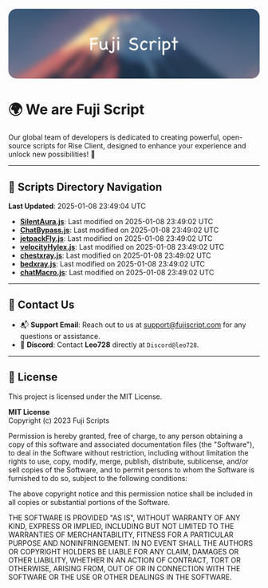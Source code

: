 ![Banner](.github/b.webp)

# 🌍 **We are Fuji Script**

Our global team of developers is dedicated to creating powerful, open-source scripts for Rise Client, designed to enhance your experience and unlock new possibilities! 🌟

---
<!-- SCRIPTS_NAVIGATION_START -->
## 📂 **Scripts Directory Navigation**

**Last Updated**: 2025-01-08 23:49:04 UTC

- **[SilentAura.js](scripts/SilentAura.js)**: Last modified on 2025-01-08 23:49:02 UTC
- **[ChatBypass.js](scripts/ChatBypass.js)**: Last modified on 2025-01-08 23:49:02 UTC
- **[jetpackFly.js](scripts/jetpackFly.js)**: Last modified on 2025-01-08 23:49:02 UTC
- **[velocityHylex.js](scripts/velocityHylex.js)**: Last modified on 2025-01-08 23:49:02 UTC
- **[chestxray.js](scripts/chestxray.js)**: Last modified on 2025-01-08 23:49:02 UTC
- **[bedxray.js](scripts/bedxray.js)**: Last modified on 2025-01-08 23:49:02 UTC
- **[chatMacro.js](scripts/chatMacro.js)**: Last modified on 2025-01-08 23:49:02 UTC

<!-- SCRIPTS_NAVIGATION_END -->

---

## 💬 **Contact Us**  
- 📬 **Support Email**: Reach out to us at [support@fujiscript.com](mailto:support@fujiscript.com) for any questions or assistance.  
- 💬 **Discord**: Contact **Leo728** directly at `Discord@leo728`.

---

## 📜 **License**

This project is licensed under the MIT License.  

**MIT License**  
Copyright (c) 2023 Fuji Scripts  

Permission is hereby granted, free of charge, to any person obtaining a copy of this software and associated documentation files (the "Software"), to deal in the Software without restriction, including without limitation the rights to use, copy, modify, merge, publish, distribute, sublicense, and/or sell copies of the Software, and to permit persons to whom the Software is furnished to do so, subject to the following conditions:  

The above copyright notice and this permission notice shall be included in all copies or substantial portions of the Software.  

THE SOFTWARE IS PROVIDED "AS IS", WITHOUT WARRANTY OF ANY KIND, EXPRESS OR IMPLIED, INCLUDING BUT NOT LIMITED TO THE WARRANTIES OF MERCHANTABILITY, FITNESS FOR A PARTICULAR PURPOSE AND NONINFRINGEMENT. IN NO EVENT SHALL THE AUTHORS OR COPYRIGHT HOLDERS BE LIABLE FOR ANY CLAIM, DAMAGES OR OTHER LIABILITY, WHETHER IN AN ACTION OF CONTRACT, TORT OR OTHERWISE, ARISING FROM, OUT OF OR IN CONNECTION WITH THE SOFTWARE OR THE USE OR OTHER DEALINGS IN THE SOFTWARE.  
